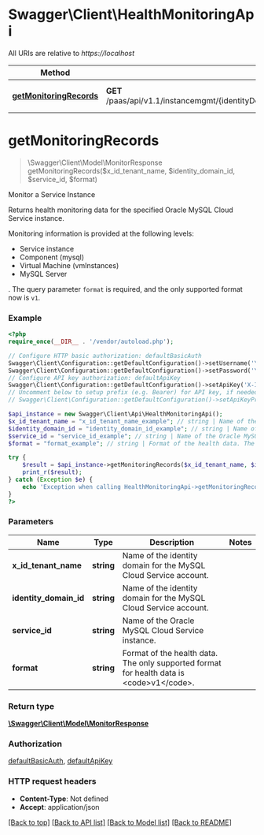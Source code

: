 # Swagger\Client\HealthMonitoringApi

All URIs are relative to *https://localhost*

Method | HTTP request | Description
------------- | ------------- | -------------
[**getMonitoringRecords**](HealthMonitoringApi.md#getMonitoringRecords) | **GET** /paas/api/v1.1/instancemgmt/{identityDomainId}/services/MySQLCS/instances/{serviceId}/healthcheck | Monitor a Service Instance


# **getMonitoringRecords**
> \Swagger\Client\Model\MonitorResponse getMonitoringRecords($x_id_tenant_name, $identity_domain_id, $service_id, $format)

Monitor a Service Instance

Returns health monitoring data for the specified Oracle MySQL Cloud Service instance.<p>Monitoring information is provided at the following levels: <ul><li>Service instance</li><li>Component (mysql)</li><li>Virtual Machine (vmInstances) </li><li>MySQL Server</li></ul>. The query parameter <code>format</code> is required, and the only supported format now is <code>v1</code>.

### Example
```php
<?php
require_once(__DIR__ . '/vendor/autoload.php');

// Configure HTTP basic authorization: defaultBasicAuth
Swagger\Client\Configuration::getDefaultConfiguration()->setUsername('YOUR_USERNAME');
Swagger\Client\Configuration::getDefaultConfiguration()->setPassword('YOUR_PASSWORD');
// Configure API key authorization: defaultApiKey
Swagger\Client\Configuration::getDefaultConfiguration()->setApiKey('X-ID-TENANT-NAME', 'YOUR_API_KEY');
// Uncomment below to setup prefix (e.g. Bearer) for API key, if needed
// Swagger\Client\Configuration::getDefaultConfiguration()->setApiKeyPrefix('X-ID-TENANT-NAME', 'Bearer');

$api_instance = new Swagger\Client\Api\HealthMonitoringApi();
$x_id_tenant_name = "x_id_tenant_name_example"; // string | Name of the identity domain for the MySQL Cloud Service account.
$identity_domain_id = "identity_domain_id_example"; // string | Name of the identity domain for the MySQL Cloud Service account.
$service_id = "service_id_example"; // string | Name of the Oracle MySQL Cloud Service instance.
$format = "format_example"; // string | Format of the health data. The only supported format for health data is <code>v1</code>.

try {
    $result = $api_instance->getMonitoringRecords($x_id_tenant_name, $identity_domain_id, $service_id, $format);
    print_r($result);
} catch (Exception $e) {
    echo 'Exception when calling HealthMonitoringApi->getMonitoringRecords: ', $e->getMessage(), PHP_EOL;
}
?>
```

### Parameters

Name | Type | Description  | Notes
------------- | ------------- | ------------- | -------------
 **x_id_tenant_name** | **string**| Name of the identity domain for the MySQL Cloud Service account. |
 **identity_domain_id** | **string**| Name of the identity domain for the MySQL Cloud Service account. |
 **service_id** | **string**| Name of the Oracle MySQL Cloud Service instance. |
 **format** | **string**| Format of the health data. The only supported format for health data is &lt;code&gt;v1&lt;/code&gt;. |

### Return type

[**\Swagger\Client\Model\MonitorResponse**](../Model/MonitorResponse.md)

### Authorization

[defaultBasicAuth](../../README.md#defaultBasicAuth), [defaultApiKey](../../README.md#defaultApiKey)

### HTTP request headers

 - **Content-Type**: Not defined
 - **Accept**: application/json

[[Back to top]](#) [[Back to API list]](../../README.md#documentation-for-api-endpoints) [[Back to Model list]](../../README.md#documentation-for-models) [[Back to README]](../../README.md)

